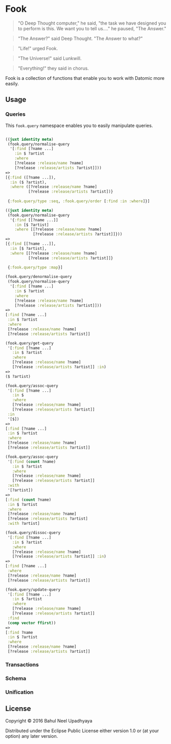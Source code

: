 # Fook

> "O Deep Thought computer," he said, "the task we have designed you to perform is this. We want you to tell us...." he paused, "The Answer."

> "The Answer?" said Deep Thought. "The Answer to what?"

> "Life!" urged Fook.

> "The Universe!" said Lunkwill.

> "Everything!" they said in chorus.

Fook is a collection of functions that enable you to work with Datomic more easily.

## Usage

### Queries

This `fook.query` namespace enables you to easily manipulate queries.

```clojure

((juxt identity meta)
 (fook.query/normalise-query
  '[:find [?name ...]
    :in $ ?artist
    :where
    [?release :release/name ?name]
    [?release :release/artists ?artist]]))
=>
[{:find ([?name ...]),
  :in ($ ?artist),
  :where ([?release :release/name ?name]
          [?release :release/artists ?artist])}
 
 {:fook.query/type :seq, :fook.query/order [:find :in :where]}]

((juxt identity meta)
 (fook.query/normalise-query
  '{:find [[?name ...]]
    :in [$ ?artist]
    :where [[?release :release/name ?name]
            [?release :release/artists ?artist]]}))
=>
[{:find [[?name ...]],
  :in [$ ?artist],
  :where [[?release :release/name ?name]
          [?release :release/artists ?artist]]}
 
 {:fook.query/type :map}]

(fook.query/denormalise-query
 (fook.query/normalise-query
  '[:find [?name ...]
    :in $ ?artist
    :where
    [?release :release/name ?name]
    [?release :release/artists ?artist]]))
=>
[:find [?name ...]
 :in $ ?artist
 :where
 [?release :release/name ?name]
 [?release :release/artists ?artist]]

(fook.query/get-query
 '[:find [?name ...]
   :in $ ?artist
   :where
   [?release :release/name ?name]
   [?release :release/artists ?artist]] :in)
=>
($ ?artist)

(fook.query/assoc-query
 '[:find [?name ...]
   :in $
   :where 
   [?release :release/name ?name]
   [?release :release/artists ?artist]]
 :in
 '[$])
=>
[:find [?name ...]
 :in $ ?artist
 :where
 [?release :release/name ?name]
 [?release :release/artists ?artist]]

(fook.query/assoc-query
 '[:find (count ?name)
   :in $ ?artist
   :where
   [?release :release/name ?name]
   [?release :release/artists ?artist]]
 :with
 '[?artist])
=>
[:find (count ?name)
 :in $ ?artist
 :where
 [?release :release/name ?name]
 [?release :release/artists ?artist]
 :with ?artist]

(fook.query/dissoc-query
 '[:find [?name ...]
   :in $ ?artist
   :where 
   [?release :release/name ?name]
   [?release :release/artists ?artist]] :in)
=>
[:find [?name ...]
 :where
 [?release :release/name ?name]
 [?release :release/artists ?artist]]

(fook.query/update-query
 '[:find [?name ...]
   :in $ ?artist
   :where
   [?release :release/name ?name]
   [?release :release/artists ?artist]]
 :find
 (comp vector ffirst))
=>
[:find ?name
 :in $ ?artist
 :where
 [?release :release/name ?name]
 [?release :release/artists ?artist]]

```

### Transactions

### Schema

### Unification


## License

Copyright © 2016 Bahul Neel Upadhyaya

Distributed under the Eclipse Public License either version 1.0 or (at
your option) any later version.
